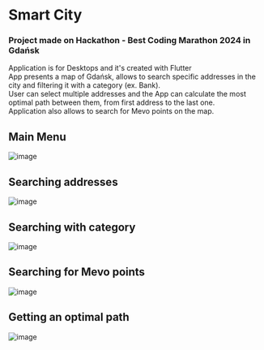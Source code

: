 # Smart City


   <h3>Project made on Hackathon - Best Coding Marathon 2024 in Gdańsk</h3>
   Application is for Desktops and it's created with Flutter<br/>
   App presents a map of Gdańsk, allows to search specific addresses in the city and filtering it with a category (ex. Bank).<br/>
   User can select multiple addresses and the App can calculate the most optimal path between them, from first address to the last one.<br/>
   Application also allows to search for Mevo points on the map.<br/>

   ## Main Menu
   ![image](https://github.com/MichalMroz21/Smart-City/assets/125133223/9c7ba5ab-ae81-4b1f-911c-7f187b3f59bc)

   ## Searching addresses
   ![image](https://github.com/MichalMroz21/Smart-City/assets/125133223/99598536-4de4-4e3e-926f-ff38f70e61ce)

   ## Searching with category
   ![image](https://github.com/MichalMroz21/Smart-City/assets/125133223/5c062f97-7cba-4c81-9f0d-775b61bb3a19)

   ## Searching for Mevo points
   ![image](https://github.com/MichalMroz21/Smart-City/assets/125133223/439b8d25-ed52-4a50-bcfe-252c2e708c1f)


   ## Getting an optimal path
   ![image](https://github.com/MichalMroz21/Smart-City/assets/125133223/dd69f7cf-3f7a-40f9-8aa5-2dc90bd1f599)
